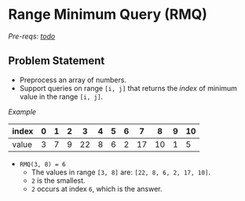 # Range Minimum Query (RMQ)

_Pre-reqs: [todo](#)_

## Problem Statement

- Preprocess an array of numbers.
- Support queries on range `[i, j]` that returns the _index_ of minimum value in the range `[i, j]`.

*Example*

| index |  0 |  1 |  2 |  3 |  4 |  5 |  6 |  7 | 8  |  9 | 10 |
| ----- | -- | -- | -- | -- | -- | -- | -- | -- | -- | -- | -- |
| value |  3 |  7 |  9 | 22 |  8 |  6 |  2 | 17 | 10 |  1 |  5 |

- `RMQ(3, 8) = 6`
  - The values in range `[3, 8]` are: `[22, 8, 6, 2, 17, 10]`.
  - `2` is the smallest.
  - `2` occurs at index `6`, which is the answer.
